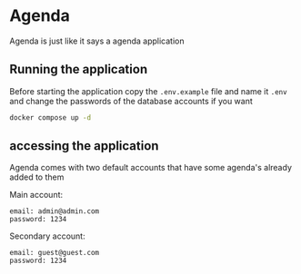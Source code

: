 # Agenda

Agenda is just like it says a agenda application

## Running the application

Before starting the application copy the `.env.example` file and name it `.env` and change the passwords of the database accounts if you want

```sh
docker compose up -d
```

## accessing the application

Agenda comes with two default accounts that have some agenda's already added to them

Main account:

```
email: admin@admin.com
password: 1234
```

Secondary account:

```
email: guest@guest.com
password: 1234
```
